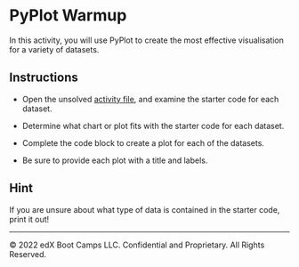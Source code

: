 # PyPlot Warmup

In this activity, you will use PyPlot to create the most effective visualisation for a variety of datasets.

## Instructions

* Open the unsolved [activity file](Unsolved/plot_drills.ipynb), and examine the starter code for each dataset.

* Determine what chart or plot fits with the starter code for each dataset.

* Complete the code block to create a plot for each of the datasets.

* Be sure to provide each plot with a title and labels.

## Hint

If you are unsure about what type of data is contained in the starter code, print it out!

---

© 2022 edX Boot Camps LLC. Confidential and Proprietary. All Rights Reserved.

